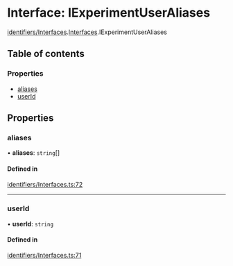 # Interface: IExperimentUserAliases

[identifiers/Interfaces](../modules/identifiers_Interfaces.md).[Interfaces](../modules/identifiers_Interfaces.Interfaces.md).IExperimentUserAliases

## Table of contents

### Properties

- [aliases](identifiers_Interfaces.Interfaces.IExperimentUserAliases.md#aliases)
- [userId](identifiers_Interfaces.Interfaces.IExperimentUserAliases.md#userid)

## Properties

### aliases

• **aliases**: `string`[]

#### Defined in

[identifiers/Interfaces.ts:72](https://github.com/CarnegieLearningWeb/UpGrade/blob/01c083e7/clientlibs/js/src/identifiers/Interfaces.ts#L72)

___

### userId

• **userId**: `string`

#### Defined in

[identifiers/Interfaces.ts:71](https://github.com/CarnegieLearningWeb/UpGrade/blob/01c083e7/clientlibs/js/src/identifiers/Interfaces.ts#L71)
